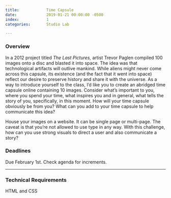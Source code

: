 ```yaml
---
title:            Time Capsule
date:             2019-01-21 00:00:00 -0500
index:            1
categories:       Studio Lab

---
```


### Overview

In a 2012 project titled <em>The Last Pictures,</em> artist Trevor Paglen compiled 100 images onto a disc and blasted it into space. The idea was that technological artifacts will outlive mankind. While aliens might never come across this capsule, its existence (and the fact that it went into space) reflect our desire to preserve history and share it with the universe. As a way to introduce yourself to the class, I’d like you to create an abridged time capsule online containing 10 images. Consider what’s important to you, where you spend your time, what inspires you and in general, what tells the story of you, specifically, in this moment. How will your time capsule obviously be from you? What can you add to your time capsule to help communicate this idea?

House your images on a website. It can be single page or multi-page. The caveat is that you’re not allowed to use type in any way. With this challenge, how can you use strong visuals to direct a user and also communicate a story?


### Deadlines

Due February 1st. Check agenda for increments.

---

### Technical Requirements

HTML and CSS
